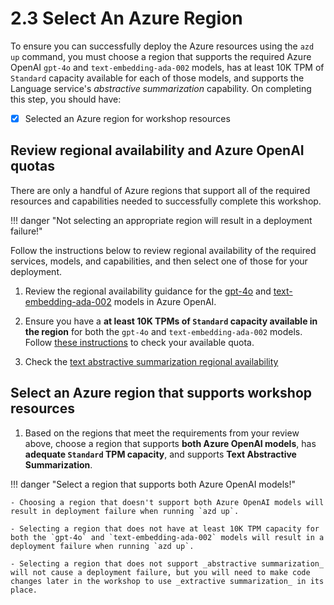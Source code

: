 # 2.3 Select An Azure Region

To ensure you can successfully deploy the Azure resources using the `azd up` command, you must choose a region that supports the required Azure OpenAI `gpt-4o` and `text-embedding-ada-002` models, has at least 10K TPM of `Standard` capacity available for each of those models, and supports the Language service's _abstractive summarization_ capability. On completing this step, you should have:

- [X] Selected an Azure region for workshop resources

## Review regional availability and Azure OpenAI quotas

There are only a handful of Azure regions that support all of the required resources and capabilities needed to successfully complete this workshop.

!!! danger "Not selecting an appropriate region will result in a deployment failure!"

Follow the instructions below to review regional availability of the required services, models, and capabilities, and then select one of those for your deployment.

1. Review the regional availability guidance for the [gpt-4o](https://learn.microsoft.com/azure/ai-services/openai/concepts/models?tabs=global-standard%2Cstandard-chat-completions#standard-models-by-endpoint) and [text-embedding-ada-002](https://learn.microsoft.com/azure/ai-services/openai/concepts/models?tabs=global-standard%2Cstandard-embeddings#standard-models-by-endpoint) models in Azure OpenAI.

2. Ensure you have a **at least 10K TPMs of `Standard` capacity available in the region** for both the `gpt-4o` and `text-embedding-ada-002` models. Follow [these instructions](https://learn.microsoft.com/azure/ai-services/openai/how-to/quota?tabs=rest#view-and-request-quota) to check your available quota.

3. Check the [text abstractive summarization regional availability](https://learn.microsoft.com/azure/ai-services/language-service/summarization/region-support#regional-availability-table)

## Select an Azure region that supports workshop resources

1. Based on the regions that meet the requirements from your review above, choose a region that supports **both Azure OpenAI models**, has **adequate `Standard` TPM capacity**, and supports **Text Abstractive Summarization**.

!!! danger "Select a region that supports both Azure OpenAI models!"

    - Choosing a region that doesn't support both Azure OpenAI models will result in deployment failure when running `azd up`.

    - Selecting a region that does not have at least 10K TPM capacity for both the `gpt-4o` and `text-embedding-ada-002` models will result in a deployment failure when running `azd up`.

    - Selecting a region that does not support _abstractive summarization_ will not cause a deployment failure, but you will need to make code changes later in the workshop to use _extractive summarization_ in its place.
